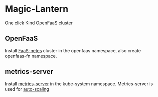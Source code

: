 # Magic-Lantern
One click Kind OpenFaaS cluster 

## OpenFaaS
Install [FaaS-netes](https://github.com/openfaas/faas-netes) cluster in the openfaas namespace,
also create openfaas-fn namespace.

## metrics-server
Install [metrics-server](https://github.com/kubernetes-sigs/metrics-server) in the kube-system namespace.
Metrics-server is used for [auto-scaling](https://docs.openfaas.com/tutorials/kubernetes-hpa/)



